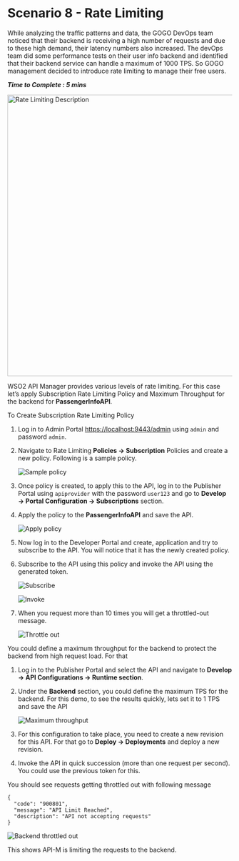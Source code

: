 # Scenario 8 - Rate Limiting

While analyzing the traffic patterns and data, the GOGO DevOps team noticed that their backend is receiving a high number of requests and due to these high demand, their latency numbers also increased. The devOps team did some performance tests on their user info backend and identified that their backend service can handle a maximum of 1000 TPS. So GOGO management decided to introduce rate limiting to manage their free users.

**_Time to Complete : 5 mins_**

<img src="{{base_path}}/assets/img/tutorials/scenario-tutorials/scenario8.png" title="Rate Limiting Description" width="630"/>

WSO2 API Manager provides various levels of rate limiting. For this case let’s apply Subscription Rate Limiting Policy and Maximum Throughput for the backend for **PassengerInfoAPI**.

To Create Subscription Rate Limiting Policy

1. Log in to Admin Portal [https://localhost:9443/admin](https://localhost:9443/admin) using `admin` and password `admin`.
2. Navigate to Rate Limiting **Policies → Subscription** Policies and create a new policy. Following is a sample policy.

    ![Sample policy]({{base_path}}/assets/img/tutorials/scenarios/sample-policy.png)

3. Once policy is created, to apply this to the API, log in to the Publisher Portal using `apiprovider` with the password `user123` and go to **Develop → Portal Configuration → Subscriptions** section.
4. Apply the policy to the **PassengerInfoAPI** and save the API.

    ![Apply policy]({{base_path}}/assets/img/tutorials/scenarios/apply-policy.png)

5. Now log in to the Developer Portal and create, application and try to subscribe to the API. You will notice that it has the newly created policy. 
6. Subscribe to the API using this policy and invoke the API using the generated token. 

    ![Subscribe]({{base_path}}/assets/img/tutorials/scenarios/subscribe-policy-api.png)

    ![Invoke]({{base_path}}/assets/img/tutorials/scenarios/invoke-policy-api.png)

7. When you request more than 10 times you will get a throttled-out message.

    ![Throttle out]({{base_path}}/assets/img/tutorials/scenarios/throttleout-api.png)



You could define a maximum throughput for the backend to protect the backend from high request load. For that

1. Log in to the Publisher Portal and select the API and navigate to **Develop → API Configurations → Runtime section**.
2. Under the **Backend** section, you could define the maximum TPS for the backend. For this demo, to see the results quickly, lets set it to 1 TPS and save the API

    ![Maximum throughput]({{base_path}}/assets/img/tutorials/scenarios/max-throughput.png)

3. For this configuration to take place, you need to create a new revision for this API. For that go to **Deploy → Deployments** and deploy a new revision.
4. Invoke the API in quick succession (more than one request per second). You could use the previous token for this.
   
You should see requests getting throttled out with following message

```
{
  "code": "900801",
  "message": "API Limit Reached",
  "description": "API not accepting requests"
}
```

![Backend throttled out]({{base_path}}/assets/img/tutorials/scenarios/throttleout-backend.png)


This shows API-M is limiting the requests to the backend.
